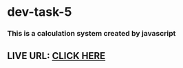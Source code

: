 # dev-task-5

### This is a calculation system created by javascript

## LIVE URL: [CLICK HERE](https://palakxdev.github.io/dev-task-5/)

